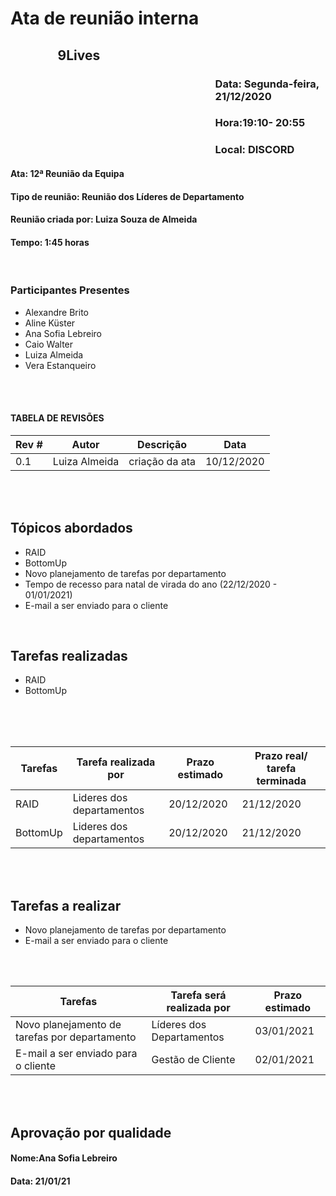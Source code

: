 ﻿# Ata de reunião interna

## <p style='padding-left:15%'> <b> 9Lives </b> <insert date_dime></p>

### <p style='padding-left:65%'> <b>Data:</b> Segunda-feira, 21/12/2020 <insert date_dime></p>
### <p style='padding-left:65%'> <b>Hora:</b>19:10- 20:55<insert date_dime></p>
### <p style='padding-left:65%'> <b>Local:</b> DISCORD <insert date_dime></p>

#### <b> Ata:</b> 12ª Reunião da Equipa
#### <b> Tipo de reunião:</b> Reunião dos Líderes de Departamento
#### <b> Reunião criada por:</b> Luiza Souza de Almeida
#### <b> Tempo:</b> 1:45 horas

</br>

### <b>Participantes Presentes</b>
* Alexandre Brito
* Aline Küster
* Ana Sofia Lebreiro
* Caio Walter
* Luiza Almeida
* Vera Estanqueiro

<br/>
<br/>

#### TABELA DE REVISÕES
Rev # | Autor|  Descrição | Data
--- | --- | --- | ---
0.1 | Luiza Almeida | criação da ata | 10/12/2020

<br/>
<br/>

## <b> Tópicos abordados </b>
* RAID
* BottomUp
* Novo planejamento de tarefas por departamento
* Tempo de recesso para natal de virada do ano (22/12/2020 - 01/01/2021)
* E-mail a ser enviado para o cliente
<br/>

## Tarefas realizadas
* RAID
* BottomUp
<br/>
<br/>
<br/>

Tarefas | Tarefa realizada por |  Prazo estimado | Prazo real/ tarefa terminada
--- | --- | --- | ---
RAID | Lideres dos departamentos | 20/12/2020 | 21/12/2020
BottomUp | Lideres dos departamentos | 20/12/2020 | 21/12/2020
<br/> 
<br/>

## Tarefas a realizar
* Novo planejamento de tarefas por departamento
* E-mail a ser enviado para o cliente
<br/>
<br/>

Tarefas | Tarefa será realizada por |  Prazo estimado
--- | --- | --- | 
Novo planejamento de tarefas por departamento | Líderes dos Departamentos | 03/01/2021 | 
E-mail a ser enviado para o cliente | Gestão de Cliente | 02/01/2021 | 
</br>
</br>

## Aprovação por qualidade
#### <b> Nome:Ana Sofia Lebreiro</b> 
#### <b> Data: 21/01/21</b> 

